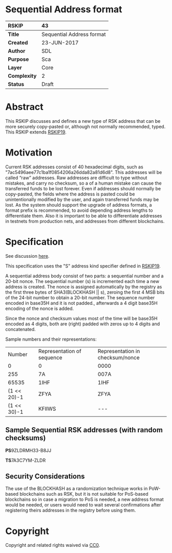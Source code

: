 
# Sequential Address format

|RSKIP          |43           |
| :------------ |:-------------|
|**Title**      |Sequential Address format|
|**Created**    |23-JUN-2017 |
|**Author**     |SDL |
|**Purpose**    |Sca |
|**Layer**      |Core |
|**Complexity** |2 |
|**Status**     |Draft | 

# **Abstract**

This RSKIP discusses and defines a new type of RSK address that can be more securely copy-pasted or, although not normally recommended, typed. This RSKIP extends [RSKIP19].

# **Motivation**

Current RSK addresses consist of 40 hexadecimal digits, such as "7ac5496aee77c1ba1f0854206a26dda82a81d6d8". This addresses will be called “raw” addresses. Raw addresses are difficult to type without mistakes, and carry no checksum, so a of a human mistake can cause the transferred funds to be lost forever. Even if addresses should normally be copy-pasted, the fields where the address is pasted could be unintentionally modified by the user, and again transferred funds may be lost. As the system should support the upgrade of address formats, a format prefix is recommended, to avoid depending address lengths to differentiate them. Also it is important to be able to differentiate addresses in testnets from production nets, and addresses from different blockchains.



# **Specification**

See discussion [here](https://github.com/rsksmart/RSKIPs/issues/81).

This specification uses the "S" address kind specifier defined in [RSKIP19].

A sequential address body consist of two parts: a sequential number and a 20-bit nonce. The sequential number (s) is incremented each time a new address is created. The nonce is assigned automatically by the registry as the first three bytes of SHA3(BLOCKHASH || s), zeroing the first 4 MSB bits of the 24-bit number to obtain a 20-bit number. The sequence number encoded in base35H and it is not padded., afterwards a 4 digit base35H encoding of the nonce is added.

Since the nonce and checksum values most of the time will be base35H encoded as 4 digits, both are (right) padded with zeros up to 4 digits and concatenated. 

Sample numbers and their representations:

<table>
  <tr>
    <td>Number</td>
    <td>Representation of sequence</td>
    <td>Representation in checksum/nonce</td>
  </tr>
  <tr>
    <td>0</td>
    <td>0</td>
    <td>0000</td>
  </tr>
  <tr>
    <td>255</td>
    <td>7A</td>
    <td>007A</td>
  </tr>
  <tr>
    <td>65535</td>
    <td>1IHF</td>
    <td>1IHF</td>
  </tr>
  <tr>
    <td>(1 << 20)-1</td>
    <td>ZFYA</td>
    <td>ZFYA</td>
  </tr>
  <tr>
    <td>(1 << 30)-1</td>
    <td>KFIIWS</td>
    <td>---</td>
  </tr>
</table>


## Sample Sequential RSK addresses (with random checksums)

**PS**9ZLDRMH33-B8JJ

**TS**7A3C7YM-ZLDR

## Security Considerations

The use of the BLOCKHASH as a randomization technique works in PoW-based blockchains such as RSK, but it is not suitable for PoS-based blockchains so in case a migration to PoS is needed, a new address format would be needed, or users would need to wait several confirmations after registering theirs addresses in the registry before using them.

[RSKIP19]: https://github.com/rsksmart/RSKIPs/blob/master/IPs/RSKIP19.md

# **Copyright**

Copyright and related rights waived via [CC0](https://creativecommons.org/publicdomain/zero/1.0/).